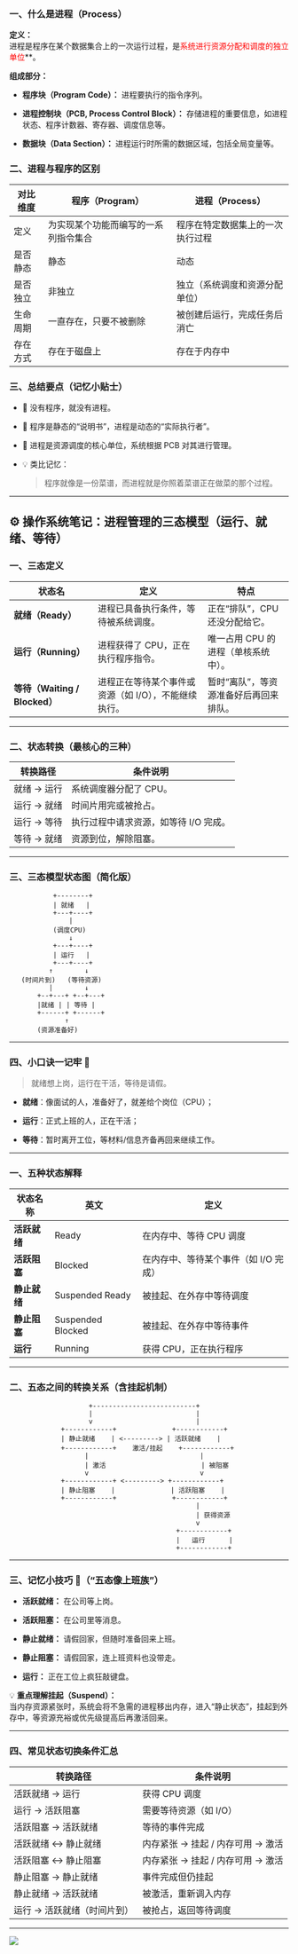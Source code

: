 ### 一、什么是进程（Process）

**定义：**  
进程是程序在某个数据集合上的一次运行过程，是<font color="#ff0000">系统进行资源分配和调度的独立单位</font>**。

**组成部分：**

- **程序块（Program Code）：** 进程要执行的指令序列。
    
- **进程控制块（PCB, Process Control Block）：** 存储进程的重要信息，如进程状态、程序计数器、寄存器、调度信息等。
    
- **数据块（Data Section）：** 进程运行时所需的数据区域，包括全局变量等。
    

### 二、进程与程序的区别

|对比维度|程序（Program）|进程（Process）|
|---|---|---|
|定义|为实现某个功能而编写的一系列指令集合|程序在特定数据集上的一次执行过程|
|是否静态|静态|动态|
|是否独立|非独立|独立（系统调度和资源分配单位）|
|生命周期|一直存在，只要不被删除|被创建后运行，完成任务后消亡|
|存在方式|存在于磁盘上|存在于内存中|

### 三、总结要点（记忆小贴士）

- 📌 没有程序，就没有进程。
    
- 📌 程序是静态的“说明书”，进程是动态的“实际执行者”。
    
- 📌 进程是资源调度的核心单位，系统根据 PCB 对其进行管理。
    
- 💡 类比记忆：
    
    > 程序就像是一份菜谱，而进程就是你照着菜谱正在做菜的那个过程。
    

---

## ⚙️ 操作系统笔记：进程管理的三态模型（运行、就绪、等待）

### 一、三态定义

|状态名|定义|特点|
|---|---|---|
|**就绪（Ready）**|进程已具备执行条件，等待被系统调度。|正在“排队”，CPU还没分配给它。|
|**运行（Running）**|进程获得了 CPU，正在执行程序指令。|唯一占用 CPU 的进程（单核系统中）。|
|**等待（Waiting / Blocked）**|进程正在等待某个事件或资源（如 I/O），不能继续执行。|暂时“离队”，等资源准备好后再回来排队。|

---

### 二、状态转换（最核心的三种）

|转换路径|条件说明|
|---|---|
|就绪 → 运行|系统调度器分配了 CPU。|
|运行 → 就绪|时间片用完或被抢占。|
|运行 → 等待|执行过程中请求资源，如等待 I/O 完成。|
|等待 → 就绪|资源到位，解除阻塞。|

---

### 三、三态模型状态图（简化版）

```plaintext
           +--------+
           | 就绪   |
           +---+----+
               |
           (调度CPU)
               ↓
           +---+----+
           | 运行   |
           +---+----+
          ↑        ↓
   (时间片到)   (等待资源)
          |        ↓
       +--+---+ +--+---+
       |就绪 | | 等待 |
       +------+ +------+
              ↑
       (资源准备好)
```

---

### 四、小口诀一记牢 🧠

> 就绪想上岗，运行在干活，等待是请假。

- **就绪**：像面试的人，准备好了，就差给个岗位（CPU）；
    
- **运行**：正式上班的人，正在干活；
    
- **等待**：暂时离开工位，等材料/信息齐备再回来继续工作。
    

---

### 一、五种状态解释

|状态名称|英文|定义|
|---|---|---|
|**活跃就绪**|Ready|在内存中、等待 CPU 调度|
|**活跃阻塞**|Blocked|在内存中、等待某个事件（如 I/O 完成）|
|**静止就绪**|Suspended Ready|被挂起、在外存中等待调度|
|**静止阻塞**|Suspended Blocked|被挂起、在外存中等待事件|
|**运行**|Running|获得 CPU，正在执行程序|

---

### 二、五态之间的转换关系（含挂起机制）

```plaintext
                    +--------------------------+
                    |                          |
                    v                          |
             +------------+              +------------+
             | 静止就绪    | <---------> | 活跃就绪    |
             +------------+    激活/挂起    +------------+
                   |                            |
                   | 激活                        | 被阻塞
                   v                            v
             +------------+ <---------> +------------+
             | 静止阻塞    |              | 活跃阻塞    |
             +------------+              +------------+
                                               |
                                               | 获得资源
                                               v
                                          +------------+
                                          |   运行      |
                                          +------------+
```

---

### 三、记忆小技巧 🧠（“五态像上班族”）

- **活跃就绪：** 在公司等上岗。
    
- **活跃阻塞：** 在公司里等消息。
    
- **静止就绪：** 请假回家，但随时准备回来上班。
    
- **静止阻塞：** 请假回家，连上班资料也没带走。
    
- **运行：** 正在工位上疯狂敲键盘。
    

💡 **重点理解挂起（Suspend）：**  
当内存资源紧张时，系统会将不急需的进程移出内存，进入“静止状态”，挂起到外存中，等资源充裕或优先级提高后再激活回来。

---

### 四、常见状态切换条件汇总

| 转换路径            | 条件说明                  |
| --------------- | --------------------- |
| 活跃就绪 → 运行       | 获得 CPU 调度             |
| 运行 → 活跃阻塞       | 需要等待资源（如 I/O）         |
| 活跃阻塞 → 活跃就绪     | 等待的事件完成               |
| 活跃就绪 ↔ 静止就绪     | 内存紧张 → 挂起 / 内存可用 → 激活 |
| 活跃阻塞 ↔ 静止阻塞     | 内存紧张 → 挂起 / 内存可用 → 激活 |
| 静止阻塞 → 静止就绪     | 事件完成但仍挂起              |
| 静止就绪 → 活跃就绪     | 被激活，重新调入内存            |
| 运行 → 活跃就绪（时间片到） | 被抢占，返回等待调度            |

---

![](https://gitee.com/cc0339/photo/raw/master/20250424134307830.png)